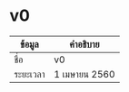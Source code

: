 # v0
| ข้อมูล          | คำอธิบาย       |
| ------------- | ------------- |
| ชื่อ            | v0           |
| ระยะเวลา       | 1 เมษายน 2560 |
